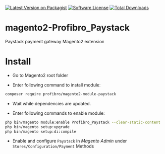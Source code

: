[![Latest Version on Packagist][ico-version]][link-packagist]
[![Software License][ico-license]](LICENSE)
[![Total Downloads][ico-downloads]][link-downloads]

magento2-Profibro_Paystack
======================

Paystack payment gateway Magento2 extension

Install
=======

* Go to Magento2 root folder

* Enter following command to install module:

```bash
composer require profibro/magento2-module-paystack
```

* Wait while dependencies are updated.

* Enter following commands to enable module:

```bash
php bin/magento module:enable Profibro_Paystack --clear-static-content
php bin/magento setup:upgrade
php bin/magento setup:di:compile
```

* Enable and configure `Paystack` in *Magento Admin* under `Stores/Configuration/Payment` Methods

[ico-version]: https://img.shields.io/packagist/v/profibro/magento2-module-paystack.svg?style=flat-square
[ico-license]: https://img.shields.io/badge/license-MIT-brightgreen.svg?style=flat-square
[ico-downloads]: https://img.shields.io/packagist/dt/profibro/magento2-module-paystack.svg?style=flat-square

[link-packagist]: https://packagist.org/packages/profibro/magento2-module-paystack
[link-downloads]: https://packagist.org/packages/profibro/magento2-module-paystack
